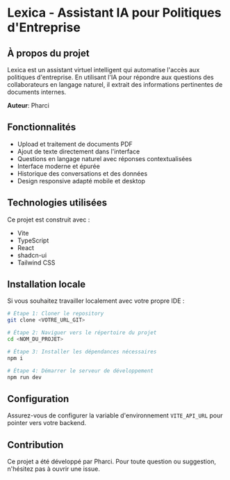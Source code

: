 
# Lexica - Assistant IA pour Politiques d'Entreprise

## À propos du projet

Lexica est un assistant virtuel intelligent qui automatise l'accès aux politiques d'entreprise. En utilisant l'IA pour répondre aux questions des collaborateurs en langage naturel, il extrait des informations pertinentes de documents internes.

**Auteur**: Pharci

## Fonctionnalités

- Upload et traitement de documents PDF
- Ajout de texte directement dans l'interface
- Questions en langage naturel avec réponses contextualisées
- Interface moderne et épurée
- Historique des conversations et des données
- Design responsive adapté mobile et desktop

## Technologies utilisées

Ce projet est construit avec :

- Vite
- TypeScript
- React
- shadcn-ui
- Tailwind CSS

## Installation locale

Si vous souhaitez travailler localement avec votre propre IDE :

```sh
# Étape 1: Cloner le repository
git clone <VOTRE_URL_GIT>

# Étape 2: Naviguer vers le répertoire du projet
cd <NOM_DU_PROJET>

# Étape 3: Installer les dépendances nécessaires
npm i

# Étape 4: Démarrer le serveur de développement
npm run dev
```

## Configuration

Assurez-vous de configurer la variable d'environnement `VITE_API_URL` pour pointer vers votre backend.

## Contribution

Ce projet a été développé par Pharci. Pour toute question ou suggestion, n'hésitez pas à ouvrir une issue.
